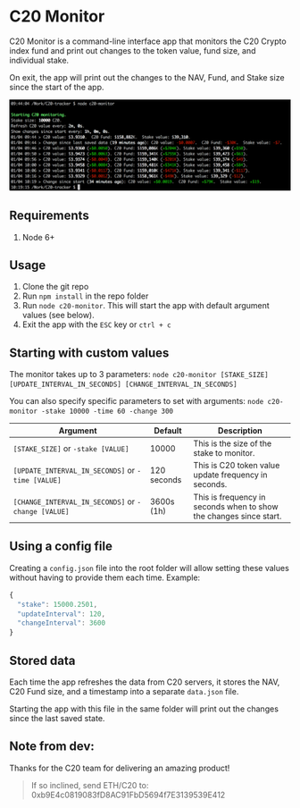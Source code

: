 # C20 Monitor
C20 Monitor is a command-line interface app that monitors the C20 Crypto index fund and print out changes to the token value, fund size, and individual stake.

On exit, the app will print out the changes to the NAV, Fund, and Stake size since the start of the app.

![screenshot](screenshot.png "C20 Monitor in use")

## Requirements
1. Node 6+

## Usage
1. Clone the git repo
2. Run `npm install` in the repo folder
3. Run `node c20-monitor`. This will start the app with default argument values (see below).
4. Exit the app with the `ESC` key or `ctrl + c`

## Starting with custom values
The monitor takes up to 3 parameters:
`node c20-monitor [STAKE_SIZE] [UPDATE_INTERVAL_IN_SECONDS] [CHANGE_INTERVAL_IN_SECONDS]`

You can also specify specific parameters to set with arguments:
`node c20-monitor -stake 10000 -time 60 -change 300`

Argument | Default | Description
------------ | ------------- | -------------
`[STAKE_SIZE]` or `-stake [VALUE]` | 10000 | This is the size of the stake to monitor.
`[UPDATE_INTERVAL_IN_SECONDS]` or `-time [VALUE]` | 120 seconds | This is C20 token value update frequency in seconds.
`[CHANGE_INTERVAL_IN_SECONDS]` or `-change [VALUE]` | 3600s (1h) | This is frequency in seconds when to show the changes since start.

## Using a config file
Creating a `config.json` file into the root folder will allow setting these values without having to provide them each time.
Example:
```javascript
{
  "stake": 15000.2501,
  "updateInterval": 120,
  "changeInterval": 3600
}
```

## Stored data
Each time the app refreshes the data from C20 servers, it stores the NAV, C20 Fund size, and a timestamp into a separate `data.json` file.

Starting the app with this file in the same folder will print out the changes since the last saved state.

## Note from dev:
Thanks for the C20 team for delivering an amazing product!

> If so inclined, send ETH/C20 to: 0xb9E4c0819083fD8AC91FbD5694f7E3139539E412